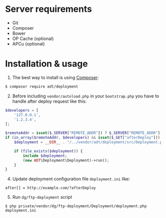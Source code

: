 Server requirements
============
- Git
- Composer
- Bower
- OP Cache (optional)
- APCu (optional)

Installation & usage
==========

1. The best way to install is using [Composer](http://getcomposer.org/):


```sh
$ composer require adt/deployment
```

2. Before including `vendor/autoload.php` in your `bootstrap.php` you have to handle after deploy request like this:
```php
$developers = [
	'127.0.0.1',
	'1.2.3.4',
];

$remoteAddr = isset($_SERVER["REMOTE_ADDR"]) ? $_SERVER["REMOTE_ADDR"] : NULL;
if (in_array($remoteAddr, $developers) && isset($_GET["afterDeploy"])) {
	$deployment = __DIR__ . "/../vendor/adt/deployment/src/Deployment.php";

	if (file_exists($deployment)) {
		include $deployment;
		(new ADT\Deployment\Deployment)->run();
	}
}
```

4. Update deployment configuration file `deployment.ini` like:
```neon
after[] = http://example.com/?afterDeploy
```

5. Run `dg/ftp-deployment` script
```
$ php private/vendor/dg/ftp-deployment/Deployment/deployment.php deployment.ini
```
